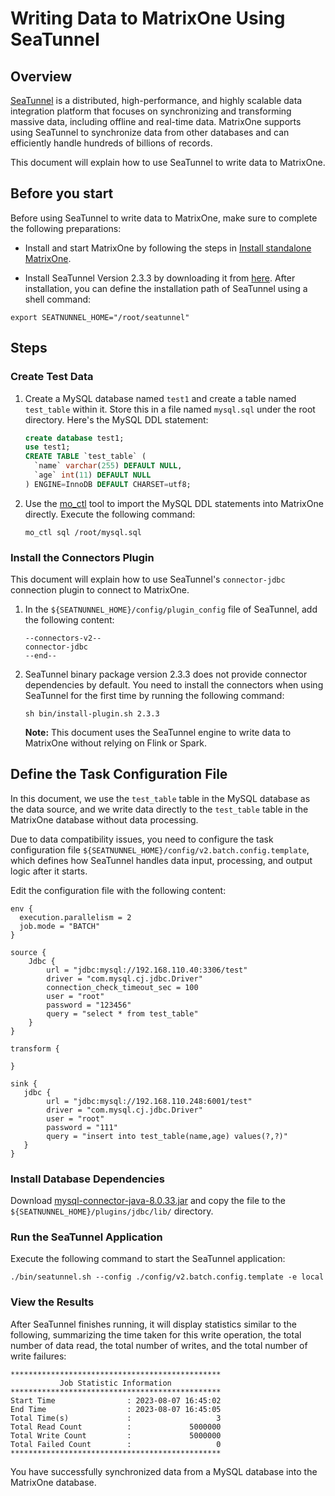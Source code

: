 # Writing Data to MatrixOne Using SeaTunnel

## Overview

[SeaTunnel](https://seatunnel.apache.org/) is a distributed, high-performance, and highly scalable data integration platform that focuses on synchronizing and transforming massive data, including offline and real-time data. MatrixOne supports using SeaTunnel to synchronize data from other databases and can efficiently handle hundreds of billions of records.

This document will explain how to use SeaTunnel to write data to MatrixOne.

## Before you start

Before using SeaTunnel to write data to MatrixOne, make sure to complete the following preparations:

- Install and start MatrixOne by following the steps in [Install standalone MatrixOne](../../../Get-Started/install-standalone-matrixone.md).

- Install SeaTunnel Version 2.3.3 by downloading it from [here](https://www.apache.org/dyn/closer.lua/seatunnel/2.3.3/apache-seatunnel-2.3.3-bin.tar.gz). After installation, you can define the installation path of SeaTunnel using a shell command:

```shell
export SEATNUNNEL_HOME="/root/seatunnel"
```

## Steps

### Create Test Data

1. Create a MySQL database named `test1` and create a table named `test_table` within it. Store this in a file named `mysql.sql` under the root directory. Here's the MySQL DDL statement:

    ```sql
    create database test1;
    use test1;
    CREATE TABLE `test_table` (
      `name` varchar(255) DEFAULT NULL,
      `age` int(11) DEFAULT NULL
    ) ENGINE=InnoDB DEFAULT CHARSET=utf8;
    ```

2. Use the [mo_ctl](https://docs.matrixorigin.cn/1.0.0/MatrixOne/Maintain/mo_ctl/) tool to import the MySQL DDL statements into MatrixOne directly. Execute the following command:

    ```shell
    mo_ctl sql /root/mysql.sql
    ```

### Install the Connectors Plugin

This document will explain how to use SeaTunnel's `connector-jdbc` connection plugin to connect to MatrixOne.

1. In the `${SEATNUNNEL_HOME}/config/plugin_config` file of SeaTunnel, add the following content:

    ```shell
    --connectors-v2--
    connector-jdbc
    --end--
    ```

2. SeaTunnel binary package version 2.3.3 does not provide connector dependencies by default. You need to install the connectors when using SeaTunnel for the first time by running the following command:

    ```shell
    sh bin/install-plugin.sh 2.3.3
    ```

    __Note:__ This document uses the SeaTunnel engine to write data to MatrixOne without relying on Flink or Spark.

## Define the Task Configuration File

In this document, we use the `test_table` table in the MySQL database as the data source, and we write data directly to the `test_table` table in the MatrixOne database without data processing.

Due to data compatibility issues, you need to configure the task configuration file `${SEATNUNNEL_HOME}/config/v2.batch.config.template`, which defines how SeaTunnel handles data input, processing, and output logic after it starts.

Edit the configuration file with the following content:

```shell
env {
  execution.parallelism = 2
  job.mode = "BATCH"
}

source {
    Jdbc {
        url = "jdbc:mysql://192.168.110.40:3306/test"
        driver = "com.mysql.cj.jdbc.Driver"
        connection_check_timeout_sec = 100
        user = "root"
        password = "123456"
        query = "select * from test_table"
    }
}

transform {

}

sink {
   jdbc {
        url = "jdbc:mysql://192.168.110.248:6001/test"
        driver = "com.mysql.cj.jdbc.Driver"
        user = "root"
        password = "111"
        query = "insert into test_table(name,age) values(?,?)"
   }
}
```

### Install Database Dependencies

Download [mysql-connector-java-8.0.33.jar](https://downloads.mysql.com/archives/get/p/3/file/mysql-connector-j-8.0.33.zip) and copy the file to the `${SEATNUNNEL_HOME}/plugins/jdbc/lib/` directory.

### Run the SeaTunnel Application

Execute the following command to start the SeaTunnel application:

```shell
./bin/seatunnel.sh --config ./config/v2.batch.config.template -e local
```

### View the Results

After SeaTunnel finishes running, it will display statistics similar to the following, summarizing the time taken for this write operation, the total number of data read, the total number of writes, and the total number of write failures:

```shell
***********************************************
           Job Statistic Information
***********************************************
Start Time                : 2023-08-07 16:45:02
End Time                  : 2023-08-07 16:45:05
Total Time(s)             :                   3
Total Read Count          :             5000000
Total Write Count         :             5000000
Total Failed Count        :                   0
***********************************************
```

You have successfully synchronized data from a MySQL database into the MatrixOne database.
